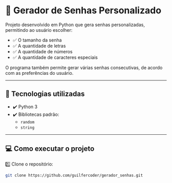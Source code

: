 # 🔐 Gerador de Senhas Personalizado

Projeto desenvolvido em Python que gera senhas personalizadas, permitindo ao usuário escolher:

- ✅ O tamanho da senha
- ✅ A quantidade de letras
- ✅ A quantidade de números
- ✅ A quantidade de caracteres especiais

O programa também permite gerar várias senhas consecutivas, de acordo com as preferências do usuário.

---

## 🚀 Tecnologias utilizadas

- ✔️ Python 3
- ✔️ Bibliotecas padrão:
  - `random`
  - `string`

---

## 💻 Como executar o projeto

1️⃣ Clone o repositório:

```bash
git clone https://github.com/guilfercoder/gerador_senhas.git
